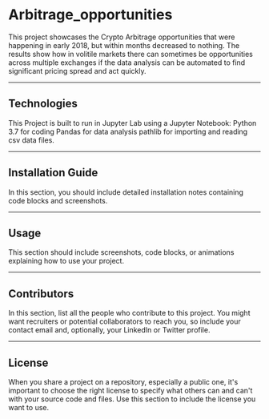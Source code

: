 # Arbitrage_opportunities
This project showcases the Crypto Arbitrage opportunities that were happening in early 2018, but within months decreased to nothing. The results show how in  volitile markets there can sometimes be opportunities across multiple exchanges if the data analysis can be automated to find significant pricing spread and act quickly.

---

## Technologies

This Project is built to run in Jupyter Lab using a Jupyter Notebook:
 Python 3.7 for coding
 Pandas for data analysis
 pathlib for importing and reading csv data files.


---

## Installation Guide

In this section, you should include detailed installation notes containing code blocks and screenshots.

---

## Usage

This section should include screenshots, code blocks, or animations explaining how to use your project.

---

## Contributors

In this section, list all the people who contribute to this project. You might want recruiters or potential collaborators to reach you, so include your contact email and, optionally, your LinkedIn or Twitter profile.

---

## License

When you share a project on a repository, especially a public one, it's important to choose the right license to specify what others can and can't with your source code and files. Use this section to include the license you want to use.

